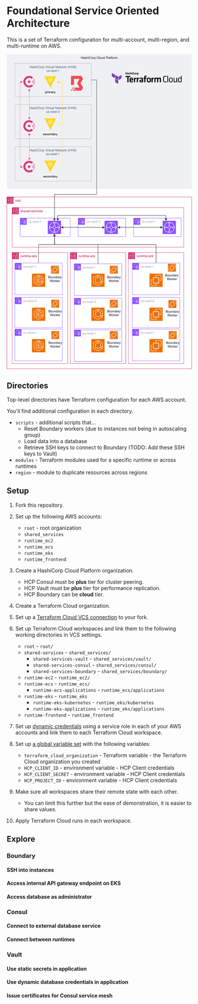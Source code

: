 # Foundational Service Oriented Architecture

This is a set of Terraform configuration for multi-account, multi-region,
and multi-runtime on AWS.

![Architecture](assets/architecture.png)

## Directories

Top-level directories have Terraform configuration for each AWS account.

You'll find additional configuration in each directory.

- `scripts` - additional scripts that...
   - Reset Boundary workers (due to instances not being in autoscaling group)
   - Load data into a database
   - Retrieve SSH keys to connect to Boundary (TODO: Add these SSH keys to Vault)
- `modules` - Terraform modules used for a specific runtime or across runtimes
- `region` - module to duplicate resources across regions

## Setup

1. Fork this repository.

1. Set up the following AWS accounts:
   - `root` - root organization
   - `shared_services`
   - `runtime_ec2`
   - `runtime_ecs`
   - `runtime_eks`
   - `runtime_frontend`

1. Create a HashiCorp Cloud Platform organization.
   - HCP Consul must be **plus** tier for cluster peering.
   - HCP Vault must be **plus** tier for performance replication.
   - HCP Boundary can be **cloud** tier.

1. Create a Terraform Cloud organization.

1. Set up a [Terraform Cloud VCS connection](https://developer.hashicorp.com/terraform/cloud-docs/vcs) to your fork.

1. Set up Terraform Cloud workspaces and link them to the following
   working directories in VCS settings.
   - `root` - `root/`
   - `shared-services` - `shared_services/`
       - `shared-services-vault` - `shared_services/vault/`
       - `shared-services-consul` - `shared_services/consul/`
       - `shared-services-boundary` - `shared_services/boundary/`
   - `runtime-ec2` - `runtime_ec2/`
   - `runtime-ecs` - `runtime_ecs/`
       - `runtime-ecs-applications` - `runtime_ecs/applications`
   - `runtime-eks` - `runtime_eks`
       - `runtime-eks-kubernetes` - `runtime_eks/kubernetes`
       - `runtime-eks-applications` - `runtime_eks/applications`
   - `runtime-frontend` - `runtime_frontend`

1. Set up [dynamic credentials](https://developer.hashicorp.com/terraform/tutorials/cloud/dynamic-credentials)
   using a service role in each of your AWS accounts and link them to each Terraform Cloud workspace.

1. Set up [a global variable set]() with the following variables:
   - `terraform_cloud_organization` - Terraform variable - the Terraform Cloud organization you created
   - `HCP_CLIENT_ID` - environment variable - HCP Client credentials
   - `HCP_CLIENT_SECRET` - environment variable - HCP Client credentials
   - `HCP_PROJECT_ID` - environment variable - HCP Client credentials

1. Make sure all workspaces share their remote state with each other.
   - You can limit this further but the ease of demonstration, it is easier to share values.

1. Apply Terraform Cloud runs in each workspace.

## Explore

### Boundary

#### SSH into instances

#### Access internal API gateway endpoint on EKS

#### Access database as administrator

### Consul

#### Connect to external database service

#### Connect between runtimes

### Vault

#### Use static secrets in application

#### Use dynamic database credentials in application

#### Issue certificates for Consul service mesh